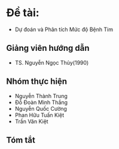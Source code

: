 # Đề tài: 
- Dự đoán và Phân tích Mức độ Bệnh Tim

## Giảng viên hướng dẫn
- TS. Nguyễn Ngọc Thủy(1990)
## Nhóm thực hiện
-  Nguyễn Thành Trung
 - Đỗ Đoàn Minh Thắng
 - Nguyễn Quốc Cường
 - Phan Hữu Tuấn Kiệt
 - Trần Văn Kiệt
## Tóm tắt
